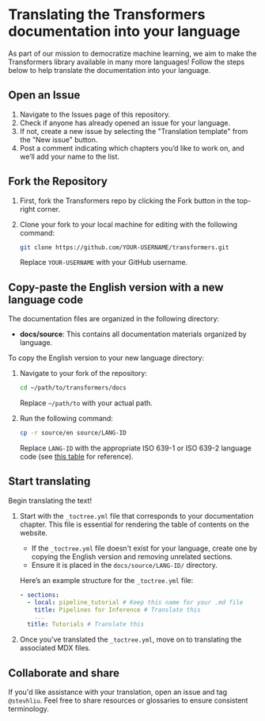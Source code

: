 # Translating the Transformers documentation into your language

As part of our mission to democratize machine learning, we aim to make the Transformers library available in many more languages! Follow the steps below to help translate the documentation into your language.

## Open an Issue

1. Navigate to the Issues page of this repository.
2. Check if anyone has already opened an issue for your language.
3. If not, create a new issue by selecting the "Translation template" from the "New issue" button.
4. Post a comment indicating which chapters you’d like to work on, and we’ll add your name to the list.

## Fork the Repository

1. First, fork the Transformers repo by clicking the Fork button in the top-right corner.
2. Clone your fork to your local machine for editing with the following command:

    ```bash
    git clone https://github.com/YOUR-USERNAME/transformers.git
    ```
   
   Replace `YOUR-USERNAME` with your GitHub username.

## Copy-paste the English version with a new language code

The documentation files are organized in the following directory:

- **docs/source**: This contains all documentation materials organized by language.

To copy the English version to your new language directory:

1. Navigate to your fork of the repository:

    ```bash
    cd ~/path/to/transformers/docs
    ```

   Replace `~/path/to` with your actual path.

2. Run the following command:

    ```bash
    cp -r source/en source/LANG-ID
    ```

   Replace `LANG-ID` with the appropriate ISO 639-1 or ISO 639-2 language code (see [this table](https://en.wikipedia.org/wiki/List_of_ISO_639-1_codes) for reference).

## Start translating

Begin translating the text!

1. Start with the `_toctree.yml` file that corresponds to your documentation chapter. This file is essential for rendering the table of contents on the website.

    - If the `_toctree.yml` file doesn't exist for your language, create one by copying the English version and removing unrelated sections.
    - Ensure it is placed in the `docs/source/LANG-ID/` directory.

    Here’s an example structure for the `_toctree.yml` file:

    ```yaml
    - sections:
      - local: pipeline_tutorial # Keep this name for your .md file
        title: Pipelines for Inference # Translate this
        ...
      title: Tutorials # Translate this
    ```

2. Once you’ve translated the `_toctree.yml`, move on to translating the associated MDX files.

## Collaborate and share

If you'd like assistance with your translation, open an issue and tag `@stevhliu`. Feel free to share resources or glossaries to ensure consistent terminology.
